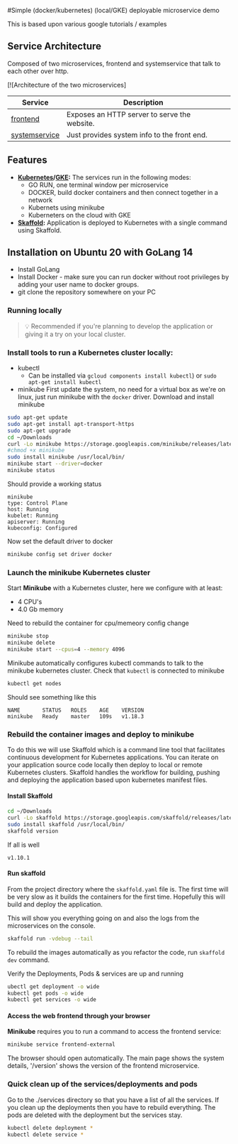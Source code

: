 #Simple (docker/kubernetes) (local/GKE) deployable microservice demo

This is based upon various google tutorials / examples

## Service Architecture

Composed of two microservices, frontend and systemservice that talk to each other over http.

[![Architecture of the two microservices]

| Service                                              | Description                                     |                                                                                  |
| ---------------------------------------------------- | ------------- | --------------------------------|
| [frontend](./services/frontend)                      | Exposes an HTTP server to serve the website.    |
| [systemservice](./services/systemservice)            | Just provides system info to the front end.     |

## Features

- **[Kubernetes](https://kubernetes.io)/[GKE](https://cloud.google.com/kubernetes-engine/):**
  The services run in the following modes:
   - GO RUN, one terminal window per microservice
   - DOCKER, build docker containers and then connect together in a network
   - Kubernets using minikube
   - Kuberneters on the cloud with GKE
- **[Skaffold](https://skaffold.dev):** Application
  is deployed to Kubernetes with a single command using Skaffold.

## Installation on Ubuntu 20 with GoLang 14

* Install GoLang
* Install Docker - make sure you can run docker without root privileges by adding your user name to docker groups.
* git clone the repository somewhere on your PC

### Running locally

> 💡 Recommended if you're planning to develop the application or giving it a try on your local cluster.

### Install tools to run a Kubernetes cluster locally:
* kubectl
  - Can be installed via `gcloud components install kubectl`) or `sudo apt-get install kubectl`
* minikube
First update the system, no need for a virtual box as we're on linux, just run minikube with
the `docker` driver. Download and install minikube
```bash
sudo apt-get update
sudo apt-get install apt-transport-https
sudo apt-get upgrade
cd ~/Downloads
curl -Lo minikube https://storage.googleapis.com/minikube/releases/latest/minikube-linux-amd64
#chmod +x minikube
sudo install minikube /usr/local/bin/
minikube start --driver=docker
minikube status
```
Should provide a working status
```
minikube
type: Control Plane
host: Running
kubelet: Running
apiserver: Running
kubeconfig: Configured
```
Now set the default driver to docker
```bash
minikube config set driver docker
```
### Launch the minikube Kubernetes cluster
Start **Minikube** with a Kubernetes cluster, here we configure with at least:
 - 4 CPU's
 - 4.0 Gb memory

Need to rebuild the container for cpu/memeory config change
```bash
minikube stop
minikube delete
minikube start --cpus=4 --memory 4096
```
Minikube automatically configures kubectl commands to talk to the minikube kubernetes cluster. Check
that `kubectl` is connected to minikube
```bash
kubectl get nodes
```
Should see something like this
```
NAME       STATUS   ROLES    AGE    VERSION
minikube   Ready    master   109s   v1.18.3
```
### Rebuild the container images and deploy to minikube
To do this we will use Skaffold which is a command line tool that facilitates continuous
development for Kubernetes applications. You can iterate on your application source code
locally then deploy to local or remote Kubernetes clusters. Skaffold handles the workflow
for building, pushing and deploying the application based upon kubernetes manifest files.

#### Install Skaffold
```bash
cd ~/Downloads
curl -Lo skaffold https://storage.googleapis.com/skaffold/releases/latest/skaffold-linux-amd64
sudo install skaffold /usr/local/bin/
skaffold version
```
If all is well
```
v1.10.1
```

#### Run skaffold
From the project directory where the `skaffold.yaml` file is.  The first time will be very slow as it builds the containers for
the first time.  Hopefully this will build and deploy the application.

This will show you everything going on and also the logs from the microservices on the console.
```bash
skaffold run -vdebug --tail
```

To rebuild the images automatically as you refactor the code, run `skaffold dev` command.

Verify the Deployments, Pods & services are up and running
```bash
ubectl get deployment -o wide
kubectl get pods -o wide
kubectl get services -o wide
```
#### Access the web frontend through your browser
**Minikube** requires you to run a command to access the frontend service:

```bash
minikube service frontend-external
```

The browser should open automatically.  The main page shows the system details, '/version' shows the version of the frontend
microservice.

### Quick clean up of the services/deployments and pods
Go to the ./services directory so that you have a list of all the services.  If you clean up the deployments then you have
to rebuild everything.  The pods are deleted with the deployment but the services stay.
```bash
kubectl delete deployment *
kubectl delete service *
```